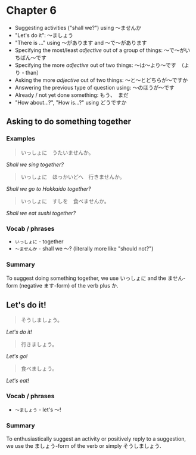 # Chapter 6

- Suggesting activities ("shall we?") using ～ませんか
- "Let's do it": ～ましょう
- "There is ..." using ～があります and ～で～があります
- Specifying the most/least _adjective_ out of a group of things: ～で～がいちばん～です
- Specifying the more _adjective_ out of two things: ～は～より～です　（より - than）
- Asking the more _adjective_ out of two things: ～と～とどちらが～ですか
- Answering the previous type of question using: ～のほうが～です
- Already / not yet done something: もう、　まだ
- "How about...?", "How is...?" using どうですか

## Asking to do something together

### Examples

> いっしょに　うたいませんか。

_Shall we sing together?_

> いっしょに　ほっかいどへ　行きませんか。

_Shall we go to Hokkaido together?_

> いっしょに　すしを　食べませんか。

_Shall we eat sushi together?_

### Vocab / phrases

- `いっしょに` - together
- `〜ませんか` - shall we 〜? (literally more like "should not?")

### Summary

To suggest doing something together, we use いっしょに and the ません-form 
(negative ます-form) of the verb plus か.

## Let's do it!

> そうしましょう。

_Let's do it!_

> 行きましょう。

_Let's go!_

> 食べましょう。

_Let's eat!_

### Vocab / phrases

- `〜ましょう` - let's 〜!

### Summary

To enthusiastically suggest an activity or positively reply to a suggestion, 
we use the ましょう-form of the verb or simply そうしましょう.


